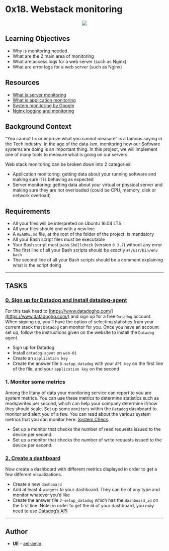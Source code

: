 # 0x18. Webstack monitoring

<p align='center'>
   <img src="https://s3.amazonaws.com/intranet-projects-files/holbertonschool-sysadmin_devops/281/hb3pAsO.png">
</p>

## Learning Objectives
* Why is monitoring needed
* What are the 2 main area of monitoring
* What are access logs for a web server (such as Nginx)
* What are error logs for a web server (such as Nginx)

## Resources
* [What is server monitoring](http://www.monitance.com/en/product-news/what-is-server-monitoring-and-why-is-it-important/)
* [What is application monitoring](https://en.wikipedia.org/wiki/Application_performance_management)
* [System monitoring by Google](https://landing.google.com/sre/sre-book/chapters/monitoring-distributed-systems/)
* [Nginx logging and monitoring](https://docs.nginx.com/nginx/admin-guide/monitoring/logging/)

## Background Context
“You cannot fix or improve what you cannot measure” is a famous saying in the Tech industry. In the age of the data-ism, monitoring how our Software systems are doing is an important thing. In this project, we will implement one of many tools to measure what is going on our servers.

Web stack monitoring can be broken down into 2 categories:
* Application monitoring: getting data about your running software and making sure it is behaving as expected
* Server monitoring: getting data about your virtual or physical server and making sure they are not overloaded (could be CPU, memory, disk or network overload)

## Requirements
* All your files will be interpreted on Ubuntu 16.04 LTS
* All your files should end with a new line
* A `README.md` file, at the root of the folder of the project, is mandatory
* All your Bash script files must be executable
* Your Bash script must pass `Shellcheck` (version `0.3.7`) without any error
* The first line of all your Bash scripts should be exactly `#!/usr/bin/env bash`
* The second line of all your Bash scripts should be a comment explaining what is the script doing

---

## TASKS

### [0. Sign up for Datadog and install datadog-agent](./0-setup_datadog)
For this task head to [https://www.datadoghq.com/](https://www.datadoghq.com/) and sign up for a free `Datadog` account. When signing up, you’ll have the option of selecting statistics from your current stack that `Datadog` can monitor for you. Once you have an account set up, follow the instructions given on the website to install the `Datadog` agent. 
* Sign up for Datadog
* Install `datadog-agent` on `web-01`
* Create an `application key`
* Create the answer file `0-setup_datadog` with your `API key` on the first line of the file, and your `application key` on the second

### 1. Monitor some metrics
Among the litany of data your monitoring service can report to you are system metrics. You can use these metrics to determine statistics such as reads/writes per second, which can help your company determine if/how they should scale. Set up some `monitors` within the `Datadog` dashboard to monitor and alert you of a few. You can read about the various system metrics that you can monitor here: [System Check](https://docs.datadoghq.com/integrations/system/).
* Set up a monitor that checks the number of read requests issued to the device per second.
* Set up a monitor that checks the number of write requests issued to the device per second.

### [2. Create a dashboard](./2-setup_datadog)
Now create a dashboard with different metrics displayed in order to get a few different visualizations.
* Create a new `dashboard`
* Add at least 4 `widgets` to your dashboard. They can be of any type and monitor whatever you’d like
* Create the answer file `2-setup_datadog` which has the `dashboard_id` on the first line. Note: in order to get the id of your dashboard, you may need to use [Datadog’s API](https://docs.datadoghq.com/api/?lang=python#get-all-dashboards)

---

## Author
* **UE** - [ael-amin](https://github.com/Root-07)
